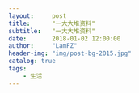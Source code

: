 ```yaml
---
layout:     post
title:      "一大大堆资料"
subtitle:   "一大大堆资料"
date:       2018-01-02 12:00:00
author:     "LamFZ"
header-img: "img/post-bg-2015.jpg"
catalog: true
tags:
    - 生活
---
```

